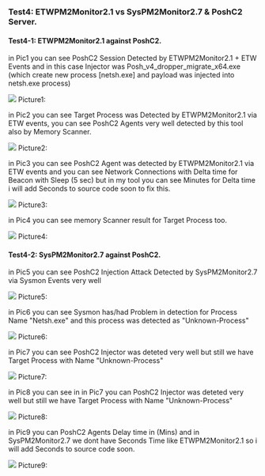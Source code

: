 ### Test4: ETWPM2Monitor2.1 vs SysPM2Monitor2.7 & PoshC2 Server.

#### Test4-1: ETWPM2Monitor2.1 against PoshC2.

in Pic1 you can see PoshC2 Session Detected by ETWPM2Monitor2.1 + ETW Events and in this case Injector was Posh_v4_dropper_migrate_x64.exe (which create new process [netsh.exe] and payload was injected into netsh.exe process)

   ![](https://github.com/DamonMohammadbagher/ETWProcessMon2/blob/main/ETWPM2Monitor2.1_vs_SysPM2Monitor2.7/Pictures/Test5_1.png)
       Picture1:
       
in Pic2 you can see Target Process was Detected by ETWPM2Monitor2.1 via ETW events, you can see PoshC2 Agents very well detected by this tool also by Memory Scanner.

   ![](https://github.com/DamonMohammadbagher/ETWProcessMon2/blob/main/ETWPM2Monitor2.1_vs_SysPM2Monitor2.7/Pictures/Test5_2.png)
       Picture2:       

in Pic3 you can see PoshC2 Agent was detected by ETWPM2Monitor2.1 via ETW events and you can see Network Connections with Delta time for Beacon with Sleep (5 sec) but in my tool you can see Minutes for Delta time i will add Seconds to source code soon to fix this.

   ![](https://github.com/DamonMohammadbagher/ETWProcessMon2/blob/main/ETWPM2Monitor2.1_vs_SysPM2Monitor2.7/Pictures/Test5_4.png)
       Picture3:
       
in Pic4 you can see memory Scanner result for Target Process too.

   ![](https://github.com/DamonMohammadbagher/ETWProcessMon2/blob/main/ETWPM2Monitor2.1_vs_SysPM2Monitor2.7/Pictures/Test5_5.png)
       Picture4:  
       
#### Test4-2: SysPM2Monitor2.7 against PoshC2.       

in Pic5 you can see PoshC2 Injection Attack Detected by SysPM2Monitor2.7 via Sysmon Events very well

   ![](https://github.com/DamonMohammadbagher/ETWProcessMon2/blob/main/ETWPM2Monitor2.1_vs_SysPM2Monitor2.7/Pictures/Test5_6.png)
       Picture5:  

in Pic6 you can see Sysmon has/had Problem in detection for Process Name "Netsh.exe" and this process was detected as "Unknown-Process"

   ![](https://github.com/DamonMohammadbagher/ETWProcessMon2/blob/main/ETWPM2Monitor2.1_vs_SysPM2Monitor2.7/Pictures/Test5_7.png)
       Picture6:  
       
in Pic7 you can see PoshC2 Injector was deteted very well but still we have Target Process with Name "Unknown-Process"

   ![](https://github.com/DamonMohammadbagher/ETWProcessMon2/blob/main/ETWPM2Monitor2.1_vs_SysPM2Monitor2.7/Pictures/Test5_8.png)
       Picture7:  
       
in Pic8 you can see in in Pic7 you can PoshC2 Injector was deteted very well but still we have Target Process with Name "Unknown-Process"

   ![](https://github.com/DamonMohammadbagher/ETWProcessMon2/blob/main/ETWPM2Monitor2.1_vs_SysPM2Monitor2.7/Pictures/Test5_8.png)
       Picture8:  
       
in Pic9 you can PoshC2 Agents Delay time in (Mins) and in SysPM2Monitor2.7 we dont have Seconds Time like ETWPM2Monitor2.1 so i will add Seconds to source code soon.

   ![](https://github.com/DamonMohammadbagher/ETWProcessMon2/blob/main/ETWPM2Monitor2.1_vs_SysPM2Monitor2.7/Pictures/Test5_9.png)
       Picture9:      
       
       
